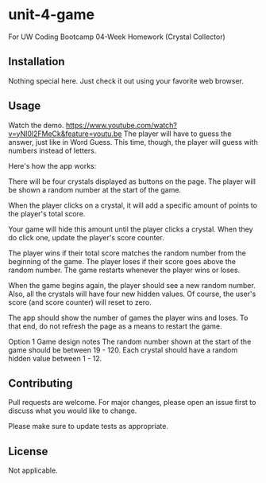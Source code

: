 # unit-4-game
For UW Coding Bootcamp 04-Week Homework (Crystal Collector)

## Installation
Nothing special here.  Just check it out using your favorite web browser.

## Usage
Watch the demo.  https://www.youtube.com/watch?v=yNI0l2FMeCk&feature=youtu.be
The player will have to guess the answer, just like in Word Guess. This time, though, the player will guess with numbers instead of letters. 

Here's how the app works:

There will be four crystals displayed as buttons on the page.
The player will be shown a random number at the start of the game.

When the player clicks on a crystal, it will add a specific amount of points to the player's total score. 

Your game will hide this amount until the player clicks a crystal.
When they do click one, update the player's score counter.

The player wins if their total score matches the random number from the beginning of the game. The player loses if their score goes above the random number. The game restarts whenever the player wins or loses.

When the game begins again, the player should see a new random number. Also, all the crystals will have four new hidden values. Of course, the user's score (and score counter) will reset to zero.

The app should show the number of games the player wins and loses. To that end, do not refresh the page as a means to restart the game.

Option 1 Game design notes
The random number shown at the start of the game should be between 19 - 120.
Each crystal should have a random hidden value between 1 - 12.

## Contributing
Pull requests are welcome. For major changes, please open an issue first to discuss what you would like to change.

Please make sure to update tests as appropriate.

## License
Not applicable.